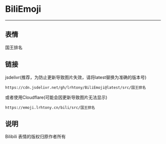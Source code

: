 # BiliEmoji
---
## 表情
国王排名
## 链接
jsdelivr(推荐，为防止更新导致图片失效，请将latest替换为准确的版本号)
```
https://cdn.jsdelivr.net/gh/lrhtony/BiliEmoji@latest/src/国王排名
```
或者使用Cloudflare(可能会因更新导致图片无法显示)
```
https://emoji.lrhtony.cn/bili/src/国王排名
```
## 说明
Bilibili 表情的版权归原作者所有
